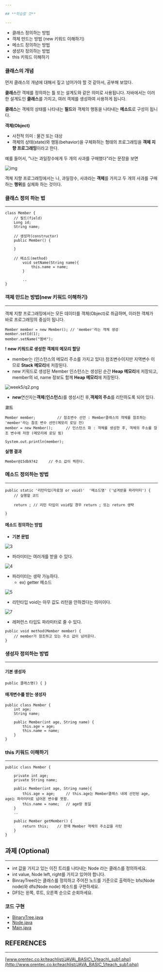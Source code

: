 ```yaml
---

## **학습할 것**

---
```


-   클래스 정의하는 방법
-   객체 만드는 방법 (new 키워드 이해하기)
-   메소드 정의하는 방법
-   생성자 정의하는 방법
-   this 키워드 이해하기

### **클래스의 개념**

먼저 클래스의 개념에 대해서 짚고 넘어가야 할 것 같아서, 공부해 보았다.

**클래스**란 객체를 정의하는 틀 또는 설계도와 같은 의미로 사용됩니다. 자바에서는 이러한 설계도인 **클래스**를 가지고, 여러 객체를 생성하여 사용하게 됩니다.

**클래스**는 객체의 상태를 나타내는 **필드**와 객체의 행동을 나타내는 **메소드**로 구성이 됩니다.

**객체(Object)**

-   사전적 의미 : 물건 또는 대상
-   객체의 상태(state)와 행동(behavior)을 구체화하는 형태의 프로그래밍을 **객체 지향 프로그래밍**이라고 한다.

예를 들어서, "나는 과일장수에게 두 개의 사과를 구매했다"라는 문장을 보면

![img](q1.png)


객체 지향 프로그래밍에서는 나, 과일장수, 사과라는 **객체**를 가지고 두 개의 사과를 구매하는 **행위**를 실체화 하는 것이다.

### **클래스 정의 하는 법**

---

```
class Member {
	// 필드(field)
	Long id;
	String name;

	// 생성자(constructor)
	public Member() {

	}

	// 메소드(method)
    	void setName(String name){
    		this.name = name;
    	}
    
    	..
}
```

### **객체 만드는 방법(new 키워드 이해하기)**

---

객체 지향 프로그래밍에서는 모든 데이터를 객체(Object)로 취급하며, 이러한 객체가 바로 프로그래밍의 중심이 됩니다.

```
Member member = new Member(); // 'member'라는 객체 생성
member.setId(1);
member.setName("멤버");
```

**!** **new 키워드로 생성한 객체의 메모리 할당**

-   member는 (인스턴스의 메모리 주소를 가지고 있다) 참조변수이지만 지역변수 이므로 **Stack 메모리**에 저장된다.
-   new 키워드로 생성된 Member 인스턴스는 생성된 순간 **Heap 메모리**에 저장되고, member의 id, name 정보도 함께 **Heap 메모리**에 저장된다.

![week5/q2.png](q2.png)

-   **new**연산자는**객체**(**인스턴스**)를 생성시킨 후,**객체의 주소**를 리턴하도록 되어 있다.

**코드**

```
Member member;			// 참조변수 선언 : Member클래스의 객체를 참조하는 'member'라는 참조 변수 선언(메모리 로딩 전)
member = new Member();		// 인스턴스 화 : 객체를 생성한 후, 객체의 주소를 참조 변수에 저장 (메모리에 로딩 됨)

System.out.println(member);
```

**실행 결과**

```
Member@15db9742		// 주소 값이 찍힌다.
```

### **메소드 정의하는 방법**

---

```
public static '리턴타입(자료형 or void)'  '메소드명' ('넘겨받을 파라미터') {
	// 실행할 코드
    
    return ; // 리턴 타입이 void일 경우 return ; 또는 return 생략

}
```

#### **메소드 정의하는 방법**

-   **기본 문법**

![3](q3.png)

-   파라미터는 여러개를 받을 수 있다.

![4](q4.png)

-   파라미터는 생략 가능하다.
    -   ex) getter 메소드

![5](q6.png)

-   리턴타입 void는 아무 값도 리턴을 안하겠다는 의미이다.

![7](q7.png)

-   레퍼런스 타입도 파라미터로 줄 수 있다.

```
public void method(Member member) {
	// member가 참조하고 있는 주소 값이 넘어온다.
}
```

### **생성자 정의하는 방법**

---

#### **기본 생성자**

```
public 클래스명() {	}
```

#### **매개변수를 받는 생성자**

```
public class Member {
	int age;
    String name;
    
    public Member(int age, String name) {
    	this.age = age;
        this.name = name;
    }
}
```

### **this 키워드 이해하기**

---

```
public class Member {

	private int age;
    private String name;
    
    public Member(int age, String name){
    	this.age = age;		// this.age는 Member클래스 내에 선언된 age, age는 파라미터로 넘어온 변수를 뜻함.
        this.name = name;	// age랑 동일
    }
	..
    
    public Member getMember() {
    	return this;	// 현재 Member 객체의 주소값을 리턴
    }
}
```

## **과제 (Optional)**

---

-   int 값을 가지고 있는 이진 트리를 나타내는 Node 라는 클래스를 정의하세요.
-   int value, Node left, right를 가지고 있어야 합니다.
-   BinrayTree라는 클래스를 정의하고 주어진 노드를 기준으로 출력하는 bfs(Node node)와 dfs(Node node) 메소드를 구현하세요.
-   DFS는 왼쪽, 루트, 오른쪽 순으로 순회하세요.

### 코드 구현
- [BinaryTree.java](src/main/java/week5/BinaryTree.java)
- [Node.java](src/main/java/week5/Node.java)
- [Main.java](src/main/java/week5/Main.java)



## **REFERENCES**

---

[www.orentec.co.kr/teachlist/JAVA\_BASIC\_1/teach\_sub1.php](http://www.orentec.co.kr/teachlist/JAVA_BASIC_1/teach_sub1.php)

